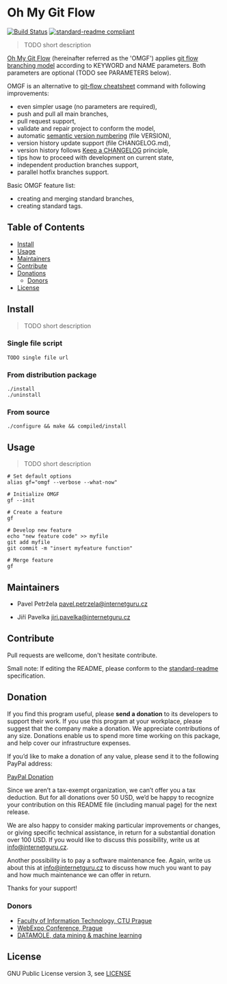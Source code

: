 # Oh My Git Flow

[![Build Status](https://travis-ci.org/InternetGuru/omgf.svg?branch=master)](https://travis-ci.org/InternetGuru/omgf)
[![standard-readme compliant](https://img.shields.io/badge/readme%20style-standard-brightgreen.svg?style=flat-square)](https://github.com/RichardLitt/standard-readme)

> TODO short description

[Oh My Git Flow][omgf] (hereinafter referred as the 'OMGF') applies [git flow branching model][model] according to KEYWORD and NAME parameters. Both parameters are
optional (TODO see PARAMETERS below).

OMGF is an alternative to [git-flow cheatsheet][cheatsheet] command with following improvements:
-  even simpler usage (no parameters are required),
-  push and pull all main branches,
-  pull request support,
-  validate and repair project to conform the model,
-  automatic [semantic version numbering][semver] (file VERSION),
-  version history update support (file CHANGELOG.md),
-  version history follows [Keep a CHANGELOG][keepachangelog] principle,
-  tips how to proceed with development on current state,
-  independent production branches support,
-  parallel hotfix branches support.

Basic OMGF feature list:
- creating and merging standard branches,
- creating standard tags.


## Table of Contents

- [Install](#install)
- [Usage](#usage)
- [Maintainers](#maintainers)
- [Contribute](#contribute)
- [Donations](#donations)
  - [Donors](#donors)
- [License](#license)

## Install

> TODO short description

### Single file script

```shell
TODO single file url
```

### From distribution package

```shell
./install
./uninstall
```

### From source

```shell
./configure && make && compiled/install
```

## Usage

> TODO short description

```shell
# Set default options
alias gf="omgf --verbose --what-now"

# Initialize OMGF
gf --init

# Create a feature
gf

# Develop new feature
echo "new feature code" >> myfile
git add myfile
git commit -m "insert myfeature function"

# Merge feature
gf
```

## Maintainers

-  Pavel Petržela pavel.petrzela@internetguru.cz

-  Jiří Pavelka jiri.pavelka@internetguru.cz

## Contribute

Pull requests are wellcome, don't hesitate contribute.

Small note: If editing the README, please conform to the [standard-readme](https://github.com/RichardLitt/standard-readme) specification.

## Donation

If you find this program useful, please **send a donation** to its developers to support their work. If you use this program at your workplace, please suggest that the company make a donation. We appreciate contributions of any size. Donations enable us to spend more time working on this package, and help cover our infrastructure expenses.

If you’d like to make a donation of any value, please send it to the following PayPal address:

[PayPal Donation](https://www.paypal.com/cgi-bin/webscr?cmd=_s-xclick&hosted_button_id=G6A49JPWQKG7A)

Since we aren’t a tax-exempt organization, we can’t offer you a tax deduction. But for all donations over 50 USD, we’d be happy to recognize your contribution on this README file (including manual page) for the next release.

We are also happy to consider making particular improvements or changes, or giving specific technical assistance, in return for a substantial donation over 100 USD. If you would like to discuss this possibility, write us at info@internetguru.cz.

Another possibility is to pay a software maintenance fee. Again, write us about this at info@internetguru.cz to discuss how much you want to pay and how much maintenance we can offer in return.

Thanks for your support!

### Donors

- [Faculty of Information Technology, CTU Prague](https://www.fit.cvut.cz/en)
- [WebExpo Conference, Prague](https://webexpo.net/)
- [DATAMOLE, data mining & machine learning](https://www.datamole.cz/)


## License

GNU Public License version 3, see [LICENSE][license]


[omgf]: https://github.com/InternetGuru/omgf
[license]: https://raw.githubusercontent.com/InternetGuru/omgf/master/LICENSE
[model]: http://nvie.com/posts/a-successful-git-branching-model/
[cheatsheet]: http://danielkummer.github.io/git-flow-cheatsheet/
[semver]: http://semver.org/
[keepachangelog]: http://keepachangelog.com/en/0.3.0/
